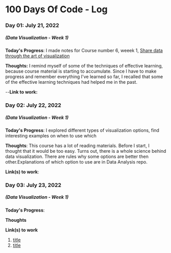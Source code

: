 # 100 Days Of Code - Log

### Day 01: July 21, 2022
##### (Data Visualization - Week 1)

**Today's Progress**: I made notes for Course number 6, weeek 1, [Share data through the art of visualization](https://www.coursera.org/learn/visualize-data)

**Thoughts:** I remind myself of some of the techniques of effective learning, because course material is starting to accumulate. Since I have to make progress and remember everything I've learned so far, I recalled that some of the effective learning techniques had helped me in the past.

--**Link to work:** 

### Day 02: July 22, 2022 
##### (Data Visualization - Week 1)

**Today's Progress**: I explored different types of visualization options, find interesting examples on when to use which

**Thoughts**: This course has a lot of reading materials. Before I start, I thought that it would be too easy. Turns out, there is a whole science behind data visualization. There are rules why some options are better then other.Explanations of which option to use are in Data Analysis repo.

**Link(s) to work**: 


### Day 03: July 23, 2022
##### (Data Visualization - Week 1)

**Today's Progress**: 

**Thoughts** 

**Link(s) to work**
1. [title](url)
2. [title](url)
